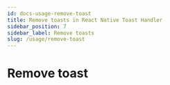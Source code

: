 ```yaml
---
id: docs-usage-remove-toast
title: Remove toasts in React Native Toast Handler
sidebar_position: 7
sidebar_label: Remove toasts
slug: /usage/remove-toast
---
```


# Remove toast